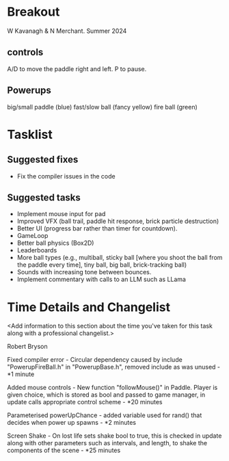 # Breakout

W Kavanagh \& N Merchant. Summer 2024

## controls

A/D to move the paddle right and left.
P to pause.

## Powerups

big/small paddle (blue)
fast/slow ball (fancy yellow)
fire ball (green)

# Tasklist

## Suggested fixes

* Fix the compiler issues in the code

## Suggested tasks

* Implement mouse input for pad
* Improved VFX (ball trail, paddle hit response, brick particle destruction)
* Better UI (progress bar rather than timer for countdown).
* GameLoop
* Better ball physics (Box2D)
* Leaderboards
* More ball types (e.g., multiball, sticky ball \[where you shoot the ball from the paddle every time], tiny ball, big ball, brick-tracking ball)
* Sounds with increasing tone between bounces.
* Implement commentary with calls to an LLM such as LLama

# Time Details and Changelist

<Add information to this section about the time you've taken for this task along with a professional changelist.>

Robert Bryson

Fixed compiler error - Circular dependency caused by include "PowerupFireBall.h" in "PowerupBase.h", removed include as was unused - \*1 minute

Added mouse controls - New function "followMouse()" in Paddle. Player is given choice, which is stored as bool and passed to game manager, in update calls appropriate control scheme - \*20 minutes

Parameterised powerUpChance - added variable used for rand() that decides when power up spawns - \*2 minutes

Screen Shake - On lost life sets shake bool to true, this is checked in update along with other parameters such as intervals, and length, to shake the components of the scene - \*25 minutes











